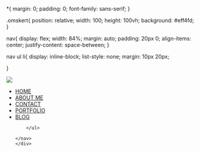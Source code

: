 <!DOCTYPE html>
<html lang="en">

*{
   margin: 0;
   padding: 0;
   font-family: sans-serif;
}

.omskert{
    position: relative;
    width: 100;
    height: 100vh;
    background: #eff4fd;
}

nav{
    display: flex;
    width: 84%;
    margin: auto;
    padding: 20px 0;
    align-items: center;
    justify-content: space-between;
}

nav ul li{
    display: inline-block;
    list-style: none;
    margin: 10px 20px;

}
 <head>
    <meta charset="UTF-8">
    <meta http-equiv="X-UA-Compatible" content="IE=edge">
    <meta name="viewport" content="width=device-width, initial-scale=1.0">
    <title>My Portfolio</title>
    <link rel="stylesheet" href="styles.css">
 </head>
<body>
    <div calss="omskert">
    <nav>
        <img src="logo.png.jpg" class="logo">
        <ul>
            <li><a href="#">HOME</a></li>
            <li><a href="#">ABOUT ME</a></li>
            <li><a href="#">CONTACT</a></li>
            <li><a href="#">PORTFOLIO</a></li>
            <li><a href="#">BLOG</a></li>

        </ul>

    </nav>
    </div>
</body>
</html>
